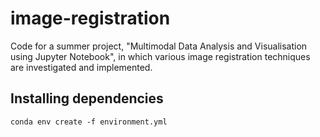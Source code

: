 # image-registration
Code for a summer project, "Multimodal Data Analysis and Visualisation using Jupyter Notebook", in which various image registration techniques are investigated and implemented.
## Installing dependencies
    conda env create -f environment.yml
